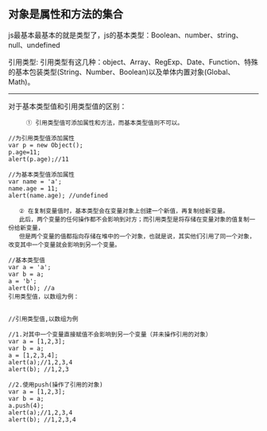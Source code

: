 对象是属性和方法的集合
---

js最基本最基本的就是类型了，js的基本类型：Boolean、number、string、null、undefined

引用类型:
引用类型有这几种：object、Array、RegExp、Date、Function、特殊的基本包装类型(String、Number、Boolean)以及单体内置对象(Global、Math)。

---------------
对于基本类型值和引用类型值的区别：

```
     ① 引用类型值可添加属性和方法，而基本类型值则不可以。

//为引用类型值添加属性
var p = new Object();
p.age=11;
alert(p.age);//11

//为基本类型值添加属性
var name = 'a';
name.age = 11;
alert(name.age); //undefined

   ② 在复制变量值时，基本类型会在变量对象上创建一个新值，再复制给新变量。
   此后，两个变量的任何操作都不会影响到对方；而引用类型是将存储在变量对象的值复制一份给新变量，
   但是两个变量的值都指向存储在堆中的一个对象，也就是说，其实他们引用了同一个对象，改变其中一个变量就会影响到另一个变量。

//基本类型值
var a = 'a';
var b = a;
a = 'b';
alert(b); //a
引用类型值，以数组为例：


//引用类型值,以数组为例

//1.对其中一个变量直接赋值不会影响到另一个变量（并未操作引用的对象）
var a = [1,2,3];
var b = a;
a = [1,2,3,4];
alert(a);//1,2,3,4
alert(b); //1,2,3

//2.使用push(操作了引用的对象)
var a = [1,2,3];
var b = a;
a.push(4);
alert(a);//1,2,3,4
alert(b); //1,2,3,4
```
